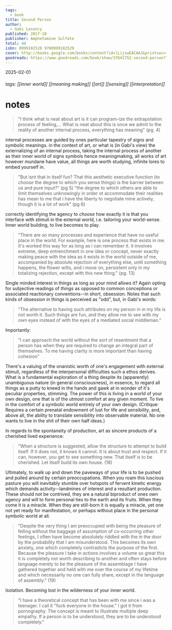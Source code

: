 ```yaml
---
tags:
  - book
title: Second Person
author:
  - Gabi Losoncy
published: 2017-10
publisher: Amphetamine Sulfate
total: 44
isbn: 0999182528 9780999182529
cover: http://books.google.com/books/content?id=lLijswEACAAJ&printsec=frontcover&img=1&zoom=1&source=gbs_api
goodreads: https://www.goodreads.com/book/show/37641752-second-person?from_search=true&from_srp=true&qid=wv7GOI7LNS&rank=1
---
```

2025-02-01
###### tags: [[inner world]] [[meaning making]] [[art]] [[sensing]] [[interpretation]]
# notes

> "I think what is neat about art is it can program-ize the extrapolation process of feeling,... What is neat about this is once we admit to the reality of another internal process, everything has meaning" (pg. 4)

internal processes are guided by ones particular tapestry of signs and symbolic meanings. in the context of art, or what is (in Gabi's view) the externalizing of an internal process, taking the internal process of another as their inner world of signs symbols hence meaningmaking, all works of art however mundane have value, all things are worth studying, infinite lores to embed yourself in.

> "But isnt that in itself fun? That this aesthetic executive function (to *choose* the degree to which you sense things) is the barrier between us and pure input?" (pg 5)
> "the degree to which others are able to limit themselves unknowingly in order ot accommodate their realities has mean to me that i have the liberty to negotiate mine actively, though it is a lot of work" (pg 6)

correctly identifying the agency to *choose* how exactly it is that you interface with stimuli in the external world, i.e. tailoring your world-sense. Inner world building, to live becomes to play. 

> "There are so many processes and experience that have no useful place in the world. For example, here is one process that exists in me. It's worked this way for as long as i can remember it. it involves extreme, deep entrenchment in one idea or concept, never exactly making peace with the idea as it exists in the world outside of me, accompanied by absolute rejection of everything else, until something happens, the flower wilts, and i move on, persistent only in my totalizing rejection, except with this new thing." (pg. 13)

Single minded interest in things as long as your mind allows it? Again opting for subjective readings of *things* as opposed to common conceptions or associated reactionary conventions--in short, obsession. Notes that such kinds of obsession in things is perceived as "odd", but, in Gabi's words:

> "The alternative to having such attributes on my person in in my life is not worth it. Such things are fun, and they allow me to see with my own eyes instead of with the eyes of a mediated social middleman."

Importantly: 

> "I can approach the world without the sort of resentment that a person has when they are required to change an integral part of themselves. To me having clarity is more important than having cohesion"

There's a valuing of the onanistic worth of one's engagement with external stimuli, regardless of the interpersonal difficulties such a ethos derives. What is a fundamental exploration of a thing despite its (apparently) unambiguous nature (in general consciousness), in essence, to regard all things as a putty to kneed in the hands and gawk at in wonder of it's peculiar properties, stimming. The power of this is living in a world of your own design, one that is of the utmost comfort at any given moment. To live in the comfort of a symbolic world entirely of your own design. (Critique: Requires a certain prenatal endowment of lust for life and sensibility, and, above all, the ability to translate sensibility into observable material. No one wants to live in the shit of their own half ideas.)

In regards to the spontaneity of production, art as sincere products of a cherished lived experience:

> "When a structure is suggested, allow the structure to attempt to build itself. If it does not, it knows it cannot. It is about trust and respect. If it can, however, you get to see something new. That itself is to be cherished. Let itself build its own house. (18)

Ultimately, to walk up and down the paveways of your life is to be pushed and pulled around by certain preoccupations. When you roam this luscious pasture you will inevitably stumble over hotspots of fervent kinetic energy which demands activity--landmines of interest and a resultant production. These should not be contrived, they are a natural biproduct of ones own agency and will to form personal ties to the earth and its fruits. When they come it is a miracle. When they are still-born it is equally a miracle, yet one not yet ready for manifestation, or perhaps without place in the personal symbolic world at all.

>"Despite the very thing I am preoccupied with being the pleasure of felling without the baggage of assumption of co-occurring other feelings, I often have become absolutely riddled with the  in the door by the probability that I am misunderstood. This becomes its own anxiety, one which completely contradicts the purpose of the first. Because the pleasure I take in actions involves a volume so great this it is completely not worth describing to another and often stays before language merely to be the pleasure of the assemblage I have gathered together and held with me over the course of my lifetime and which necessarily no one can fully share, except in the language of assembly." (19)

Isolation. Becoming lost in the wilderness of your inner world.

>"I have a theoretical concept that has been with me since i was a teenager. I call it "fuck everyone in the house." I got it from pornography. The concept is meant to illustrate multiple deep empathy. If a person is to be understood, they are to be understood completely."






